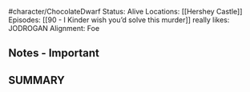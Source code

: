 #character/ChocolateDwarf 
Status: Alive
Locations: [[Hershey Castle]]
Episodes: [[90 - I Kinder wish you’d solve this murder]] 
really likes: JODROGAN 
Alignment: Foe

## Notes - Important

## SUMMARY